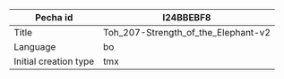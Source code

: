 |Pecha id | I24BBEBF8
| --- | --- 
|Title | Toh_207-Strength_of_the_Elephant-v2 
|Language | bo
|Initial creation type | tmx